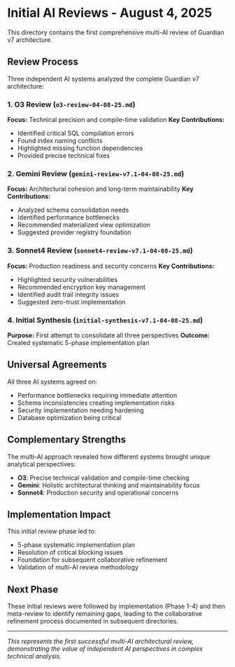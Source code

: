 # Initial AI Reviews - August 4, 2025

This directory contains the first comprehensive multi-AI review of Guardian v7 architecture.

## Review Process

Three independent AI systems analyzed the complete Guardian v7 architecture:

### 1. O3 Review (`o3-review-04-08-25.md`)
**Focus:** Technical precision and compile-time validation
**Key Contributions:**
- Identified critical SQL compilation errors
- Found index naming conflicts
- Highlighted missing function dependencies
- Provided precise technical fixes

### 2. Gemini Review (`gemini-review-v7.1-04-08-25.md`) 
**Focus:** Architectural cohesion and long-term maintainability
**Key Contributions:**
- Analyzed schema consolidation needs
- Identified performance bottlenecks
- Recommended materialized view optimization
- Suggested provider registry foundation

### 3. Sonnet4 Review (`sonnet4-review-v7.1-04-08-25.md`)
**Focus:** Production readiness and security concerns
**Key Contributions:**
- Highlighted security vulnerabilities
- Recommended encryption key management
- Identified audit trail integrity issues
- Suggested zero-trust implementation

### 4. Initial Synthesis (`initial-synthesis-v7.1-04-08-25.md`)
**Purpose:** First attempt to consolidate all three perspectives
**Outcome:** Created systematic 5-phase implementation plan

## Universal Agreements

All three AI systems agreed on:
- Performance bottlenecks requiring immediate attention
- Schema inconsistencies creating implementation risks
- Security implementation needing hardening
- Database optimization being critical

## Complementary Strengths

The multi-AI approach revealed how different systems brought unique analytical perspectives:
- **O3**: Precise technical validation and compile-time checking
- **Gemini**: Holistic architectural thinking and maintainability focus
- **Sonnet4**: Production security and operational concerns

## Implementation Impact

This initial review phase led to:
- 5-phase systematic implementation plan
- Resolution of critical blocking issues
- Foundation for subsequent collaborative refinement
- Validation of multi-AI review methodology

## Next Phase

These initial reviews were followed by implementation (Phase 1-4) and then meta-review to identify remaining gaps, leading to the collaborative refinement process documented in subsequent directories.

---

*This represents the first successful multi-AI architectural review, demonstrating the value of independent AI perspectives in complex technical analysis.*